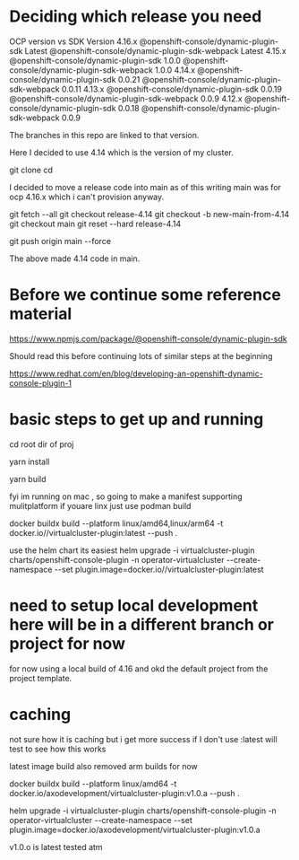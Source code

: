 # Deciding which release you need

OCP version vs SDK Version
4.16.x @openshift-console/dynamic-plugin-sdk Latest
@openshift-console/dynamic-plugin-sdk-webpack Latest
4.15.x @openshift-console/dynamic-plugin-sdk 1.0.0
@openshift-console/dynamic-plugin-sdk-webpack 1.0.0
4.14.x @openshift-console/dynamic-plugin-sdk 0.0.21
@openshift-console/dynamic-plugin-sdk-webpack 0.0.11
4.13.x @openshift-console/dynamic-plugin-sdk 0.0.19
@openshift-console/dynamic-plugin-sdk-webpack 0.0.9
4.12.x @openshift-console/dynamic-plugin-sdk 0.0.18
@openshift-console/dynamic-plugin-sdk-webpack 0.0.9

The branches in this repo are linked to that version.

Here I decided to use 4.14 which is the version of my cluster.

git clone <repository-url>
cd <repository-directory>

I decided to move a release code into main as of this writing main was for ocp 4.16.x which i can't provision anyway.

git fetch --all
git checkout release-4.14
git checkout -b new-main-from-4.14
git checkout main
git reset --hard release-4.14

git push origin main --force

The above made 4.14 code in main.

# Before we continue some reference material

https://www.npmjs.com/package/@openshift-console/dynamic-plugin-sdk

Should read this before continuing lots of similar steps at the beginning

https://www.redhat.com/en/blog/developing-an-openshift-dynamic-console-plugin-1

# basic steps to get up and running

cd root dir of proj

yarn install

yarn build

fyi im running on mac , so going to make a manifest supporting mulitplatform if youare linx just use podman build

docker buildx build --platform linux/amd64,linux/arm64 -t docker.io/<repo>/virtualcluster-plugin:latest --push .

use the helm chart its easiest
helm upgrade -i virtualcluster-plugin charts/openshift-console-plugin -n operator-virtualcluster --create-namespace --set plugin.image=docker.io/<repo>/virtualcluster-plugin:latest

# need to setup local development here will be in a different branch or project for now

for now using a local build of 4.16 and okd the default project from the project template.

# caching

not sure how it is caching but i get more success if I don't use :latest will test to see how this works

latest image build
also removed arm builds for now

docker buildx build --platform linux/amd64 -t docker.io/axodevelopment/virtualcluster-plugin:v1.0.a --push .

helm upgrade -i virtualcluster-plugin charts/openshift-console-plugin -n operator-virtualcluster --create-namespace --set plugin.image=docker.io/axodevelopment/virtualcluster-plugin:v1.0.a

v1.0.o is latest tested atm
